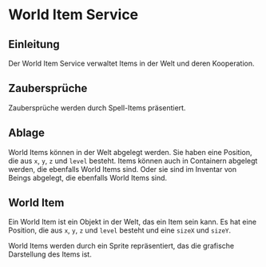 
# World Item Service

## Einleitung

Der World Item Service verwaltet Items in der Welt und deren Kooperation.

## Zaubersprüche

Zaubersprüche werden durch Spell-Items präsentiert.

## Ablage

World Items können in der Welt abgelegt werden. Sie haben eine Position, 
die aus `x`, `y`, `z` und `level` besteht. Items können auch in Containern 
abgelegt werden, die ebenfalls World Items sind. Oder sie sind im Inventar
von Beings abgelegt, die ebenfalls World Items sind.

## World Item

Ein World Item ist ein Objekt in der Welt, das ein Item sein kann.
Es hat eine Position, die aus `x`, `y`, `z` und `level` besteht und eine `sizeX` und `sizeY`.

World Items werden durch ein Sprite repräsentiert, das die grafische Darstellung des Items ist.


